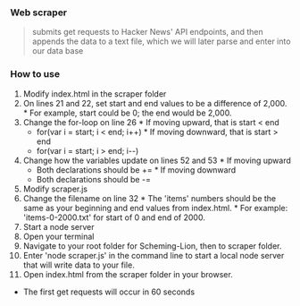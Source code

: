 ### Web scraper
> submits get requests to Hacker News' API endpoints, and then appends the data to a text file, which we will later parse and enter into our data base

### How to use
1. Modify index.html in the scraper folder
  1. On lines 21 and 22, set start and end values to be a difference of 2,000.
    * For example, start could be 0; the end would be 2,000.
  1. Change the for-loop on line 26
    * If moving upward, that is start < end
      * for(var i = start; i < end; i++)
    * If moving downward, that is start > end
      * for(var i = start; i > end; i--)
  1. Change how the variables update on lines 52 and 53
    * If moving upward
      * Both declarations should be +=
    * If moving downward
      * Both declarations should be -=
1. Modify scraper.js 
  1. Change the filename on line 32
    * The 'items' numbers should be the same as your beginning and end values from index.html.
    * For example: 'items-0-2000.txt' for start of 0 and end of 2000.
1. Start a node server
  1. Open your terminal
  1. Navigate to your root folder for Scheming-Lion, then to scraper folder.
  1. Enter 'node scraper.js' in the command line to start a local node server that will write data to your file.
1. Open index.html from the scraper folder in your browser.
  * The first get requests will occur in 60 seconds